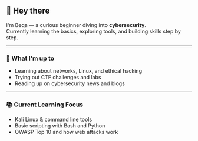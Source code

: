 ## 👋 Hey there

I'm Beqa — a curious beginner diving into **cybersecurity**.  
Currently learning the basics, exploring tools, and building skills step by step.

---

### 🔭 What I'm up to
- Learning about networks, Linux, and ethical hacking  
- Trying out CTF challenges and labs  
- Reading up on cybersecurity news and blogs  

---

### 📚 Current Learning Focus
- Kali Linux & command line tools  
- Basic scripting with Bash and Python  
- OWASP Top 10 and how web attacks work  
